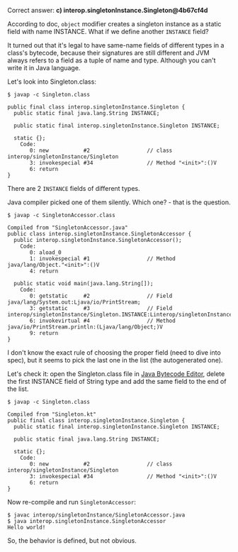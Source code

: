 Correct answer: **c) interop.singletonInstance.Singleton@4b67cf4d**


According to doc, `object` modifier creates a singleton instance as a static field with name INSTANCE. What if we define
another `INSTANCE` field?

It turned out that it's legal to have same-name fields of different types in a class's bytecode, because their signatures
are still different and JVM always refers to a field as a tuple of name and type. Although you can't write it in Java language.

Let's look into Singleton.class:
```
$ javap -c Singleton.class

public final class interop.singletonInstance.Singleton {
  public static final java.lang.String INSTANCE;

  public static final interop.singletonInstance.Singleton INSTANCE;

  static {};
    Code:
       0: new           #2                  // class interop/singletonInstance/Singleton
       3: invokespecial #34                 // Method "<init>":()V
       6: return
}
```
There are 2 `INSTANCE` fields of different types.


Java compiler picked one of them silently. Which one? - that is the question.
```
$ javap -c SingletonAccessor.class

Compiled from "SingletonAccessor.java"
public class interop.singletonInstance.SingletonAccessor {
  public interop.singletonInstance.SingletonAccessor();
    Code:
       0: aload_0
       1: invokespecial #1                  // Method java/lang/Object."<init>":()V
       4: return

  public static void main(java.lang.String[]);
    Code:
       0: getstatic     #2                  // Field java/lang/System.out:Ljava/io/PrintStream;
       3: getstatic     #3                  // Field interop/singletonInstance/Singleton.INSTANCE:Linterop/singletonInstance/Singleton;
       6: invokevirtual #4                  // Method java/io/PrintStream.println:(Ljava/lang/Object;)V
       9: return
}

```
I don't know the exact rule of choosing the proper field (need to dive into spec), but it seems to pick the last one in
the list (the autogenerated one).

Let's check it: open the Singleton.class file in [Java Bytecode Editor](http://cs.ioc.ee/~ando/jbe/), delete the first
INSTANCE field of String type and add the same field to the end of the list.
```
$ javap -c Singleton.class 

Compiled from "Singleton.kt"
public final class interop.singletonInstance.Singleton {
  public static final interop.singletonInstance.Singleton INSTANCE;

  public static final java.lang.String INSTANCE;
  
  static {};
    Code:
       0: new           #2                  // class interop/singletonInstance/Singleton
       3: invokespecial #34                 // Method "<init>":()V
       6: return
}
``` 

Now re-compile and run `SingletonAccessor`:
```
$ javac interop/singletonInstance/SingletonAccessor.java
$ java interop.singletonInstance.SingletonAccessor 
Hello world!
```

So, the behavior is defined, but not obvious.